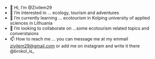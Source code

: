 - 👋 Hi, I’m @Zivilem29
- 👀 I’m interested in ... ecology, tourism and adventures
- 🌱 I’m currently learning ... ecotourism in Kolping university of applied sciences in Lithuania
- 💞️ I’m looking to collaborate on ...some ecotourism related topics and converstaions
- 📫 How to reach me ... you can message me at my emmail zivilem29@gmail.com or add me on instagram and write it there @brokol_is_

<!---
Zivilem29/Zivilem29 is a ✨ special ✨ repository because its `README.md` (this file) appears on your GitHub profile.
You can click the Preview link to take a look at your changes.
--->
